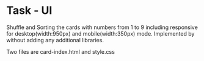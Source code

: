# Task - UI
Shuffle and Sorting the cards with numbers from 1 to 9 including responsive for desktop(width:950px) and mobile(width:350px) mode.
Implemented by without adding any additional libraries.

Two files are card-index.html and style.css
